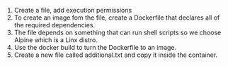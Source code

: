 1. Create a file, add execution permissions
2. To create an image fom the file, create a Dockerfile that declares all of the required dependencies.
3. The file depends on something that can run shell scripts so we choose Alpine which is a Linx distro.
4. Use the docker build to turn the Dockerfile to an image.
5. Create a new file called additional.txt and copy it inside the container.